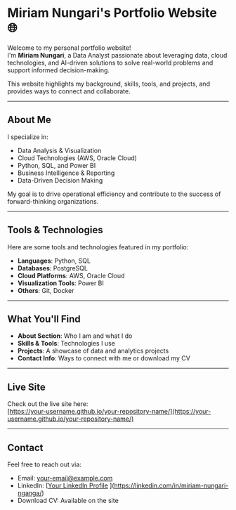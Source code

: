 # Miriam Nungari's Portfolio Website 🌐

Welcome to my personal portfolio website!  
I'm **Miriam Nungari**, a Data Analyst passionate about leveraging data, cloud technologies, and AI-driven solutions to solve real-world problems and support informed decision-making.

This website highlights my background, skills, tools, and projects, and provides ways to connect and collaborate.

---

## About Me

I specialize in:
- Data Analysis & Visualization  
- Cloud Technologies (AWS, Oracle Cloud)  
- Python, SQL, and Power BI  
- Business Intelligence & Reporting  
- Data-Driven Decision Making

My goal is to drive operational efficiency and contribute to the success of forward-thinking organizations.

---

## Tools & Technologies

Here are some tools and technologies featured in my portfolio:

- **Languages**: Python, SQL  
- **Databases**: PostgreSQL  
- **Cloud Platforms**: AWS, Oracle Cloud  
- **Visualization Tools**: Power BI  
- **Others**: Git, Docker

---

## What You'll Find

- **About Section**: Who I am and what I do  
- **Skills & Tools**: Technologies I use  
- **Projects**: A showcase of data and analytics projects  
- **Contact Info**: Ways to connect with me or download my CV

---

## Live Site

Check out the live site here:  
[[https://your-username.github.io/your-repository-name/](https://your-username.github.io/your-repository-name/) ](https://nungari-miriam.github.io/Portfolio/) 

---

## Contact

Feel free to reach out via:  
- Email: your-email@example.com  
- LinkedIn: [[Your LinkedIn Profile](https://linkedin.com/in/yourprofile) ](https://linkedin.com/in/miriam-nungari-nganga/) 
- Download CV: Available on the site


